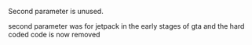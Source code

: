 Second parameter is unused.

second parameter was for jetpack in the early stages of gta and the hard coded code is now removed